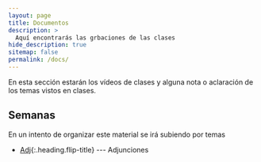 ```yaml
---
layout: page
title: Documentos
description: >
  Aquí encontrarás las grbaciones de las clases 
hide_description: true
sitemap: false
permalink: /docs/
---
```


En esta sección estarán los vídeos de clases y alguna nota o aclaración de los temas vistos en clases.


## Semanas
En un intento de organizar este material se irá subiendo por temas
* [Adj]{:.heading.flip-title} --- Adjunciones




[Adj]: adjunciones.md


